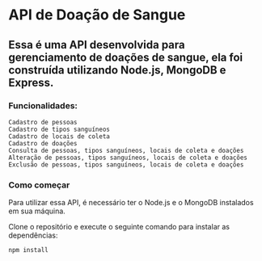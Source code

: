 # API de Doação de Sangue

## Essa é uma API desenvolvida para gerenciamento de doações de sangue, ela foi construída utilizando Node.js, MongoDB e Express.

### Funcionalidades:
    Cadastro de pessoas
    Cadastro de tipos sanguíneos
    Cadastro de locais de coleta
    Cadastro de doações
    Consulta de pessoas, tipos sanguíneos, locais de coleta e doações
    Alteração de pessoas, tipos sanguíneos, locais de coleta e doações
    Exclusão de pessoas, tipos sanguíneos, locais de coleta e doações
    
### Como começar

Para utilizar essa API, é necessário ter o Node.js e o MongoDB instalados em sua máquina.

Clone o repositório e execute o seguinte comando para instalar as dependências:
```
npm install
```
